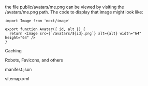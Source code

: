 
 the file public/avatars/me.png can be viewed by visiting the /avatars/me.png path. The code to display that image might look like:

```
import Image from 'next/image'
 
export function Avatar({ id, alt }) {
  return <Image src={`/avatars/${id}.png`} alt={alt} width="64" height="64" />
}
```

Caching

Robots, Favicons, and others

manifest.json

sitemap.xml
